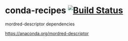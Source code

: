 conda-recipes
[![Build Status](https://travis-ci.org/mordred-descriptor/conda-recipes.svg?branch=master)](https://travis-ci.org/mordred-descriptor/conda-recipes)
==
mordred-descriptor dependencies

https://anaconda.org/mordred-descriptor
